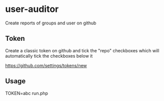 # user-auditor

Create reports of groups and user on github

## Token

Create a classic token on github and tick the "repo" checkboxes which will automatically tick the checkboxes below it

https://github.com/settings/tokens/new

## Usage

TOKEN=abc run.php <organisation>

